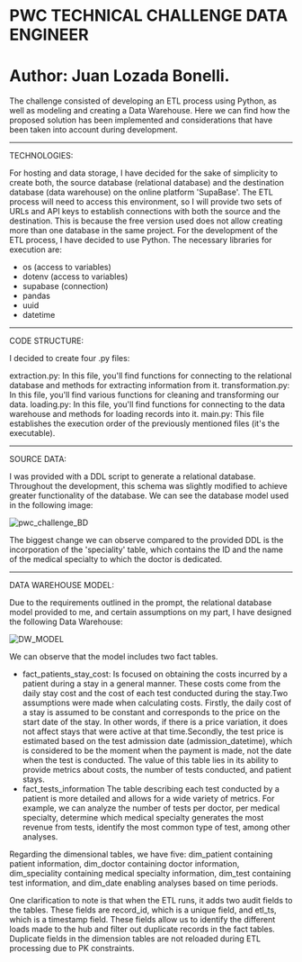 # PWC TECHNICAL CHALLENGE DATA ENGINEER
# Author: Juan Lozada Bonelli.
The challenge consisted of developing an ETL process using Python, as well as modeling and creating a Data Warehouse. Here we can find how the proposed solution has been implemented and considerations that have been taken into account during development.

------------------------------------------------------------------------------------------------------------------------------------------
TECHNOLOGIES:

For hosting and data storage, I have decided for the sake of simplicity  to create both, the source database (relational database) and the destination database (data warehouse) on the online platform 'SupaBase'. The ETL process will need to access this environment, so I will provide two sets of URLs and API keys to establish connections with both the source and the destination. This is because the free version used does not allow creating more than one database in the same project.
For the development of the ETL process, I have decided to use Python. The necessary libraries for execution are:
 -  os (access to variables)
 - dotenv (access to variables)
 - supabase (connection)
 - pandas
 - uuid
 - datetime
------------------------------------------------------------------------------------------------------------------------------------------

CODE STRUCTURE:

I decided to create four .py files:

extraction.py: In this file, you'll find functions for connecting to the relational database and methods for extracting information from it.
transformation.py: In this file, you'll find various functions for cleaning and transforming our data.
loading.py: In this file, you'll find functions for connecting to the data warehouse and methods for loading records into it.
main.py: This file establishes the execution order of the previously mentioned files (it's the executable).

------------------------------------------------------------------------------------------------------------------------------------------

SOURCE DATA:

I was provided with a DDL script to generate a relational database. Throughout the development, this schema was slightly modified to achieve greater functionality of the database. We can see the database model used in the following image:

![pwc_challenge_BD](https://github.com/juanlozadab/pwc_challenge_etl/assets/54322283/460eb30b-1c60-46ce-ab48-036b5a399009)

The biggest change we can observe compared to the provided DDL is the incorporation of the 'speciality' table, which contains the ID and the name of the medical specialty to which the doctor is dedicated.

------------------------------------------------------------------------------------------------------------------------------------------
DATA WAREHOUSE MODEL:

Due to the requirements outlined in the prompt, the relational database model provided to me, and certain assumptions on my part, I have designed the following Data Warehouse:

![DW_MODEL](https://github.com/juanlozadab/pwc_challenge_etl/assets/54322283/59774def-4782-4e86-a264-02e1bb0f9565)

We can observe that the model includes two fact tables.

* fact_patients_stay_cost:
Is focused on obtaining the costs incurred by a patient during a stay in a general manner. These costs come from the daily stay cost and the cost of each test conducted during the stay.Two assumptions were made when calculating costs. Firstly, the daily cost of a stay is assumed to be constant and corresponds to the price on the start date of the stay. In other words, if there is a price variation, it does not affect stays that were active at that time.Secondly, the test price is estimated based on the test admission date (admission_datetime), which is considered to be the moment when the payment is made, not the date when the test is conducted.
The value of this table lies in its ability to provide metrics about costs, the number of tests conducted, and patient stays.
* fact_tests_information
The table describing each test conducted by a patient is more detailed and allows for a wide variety of metrics. For example, we can analyze the number of tests per doctor, per medical specialty, determine which medical specialty generates the most revenue from tests, identify the most common type of test, among other analyses.


Regarding the dimensional tables, we have five: dim_patient containing patient information, dim_doctor containing doctor information, dim_speciality containing medical specialty information, dim_test containing test information, and dim_date enabling analyses based on time periods.

One clarification to note is that when the ETL runs, it adds two audit fields to the tables. These fields are record_id, which is a unique field, and etl_ts, which is a timestamp field. These fields allow us to identify the different loads made to the hub and filter out duplicate records in the fact tables. Duplicate fields in the dimension tables are not reloaded during ETL processing due to PK constraints.






 
